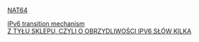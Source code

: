 [NAT64](https://en.wikipedia.org/wiki/NAT64)  

[IPv6 transition mechanism](https://en.wikipedia.org/wiki/IPv6_transition_mechanism)  
[Z TYŁU SKLEPU, CZYLI O OBRZYDLIWOŚCI IPV6 SŁÓW KILKA](http://www.ip4isp.pl/bez-kategorii/z-tylu-sklepu-czyli-o-obrzydliwosci-ipv6-slow-kilka/)  
